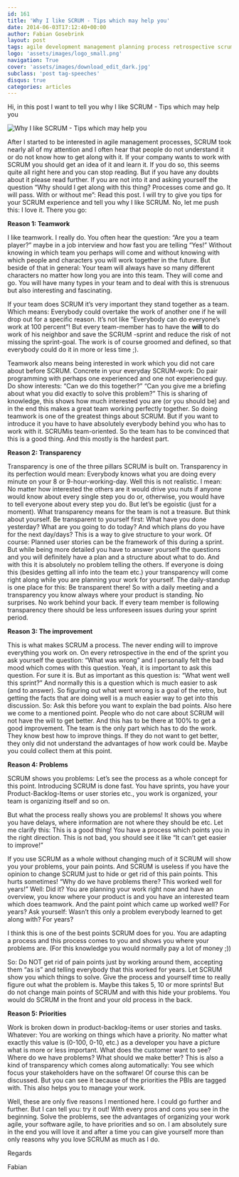 ```yaml
---
id: 161
title: 'Why I like SCRUM - Tips which may help you'
date: 2014-06-03T17:12:40+00:00
author: Fabian Gosebrink
layout: post
tags: agile development management planning process retrospective scrum software tips 
logo: 'assets/images/logo_small.png'
navigation: True
cover: 'assets/images/download_edit_dark.jpg'
subclass: 'post tag-speeches'
disqus: true
categories: articles
---
```


Hi, in this post I want to tell you why I like SCRUM - Tips which may help you

![Why I like SCRUM - Tips which may help you]({{site.baseurl}}assets/articles/2014-06-03/08570960-945a-48e4-980d-ef95447107ea.png)

After I started to be interested in agile management processes, SCRUM took nearly all of my attention and I often hear that people do not understand it or do not know how to get along with it. If your company wants to work with SCRUM you should get an idea of it and learn it. If you do so, this seems quite all right here and you can stop reading. But if you have any doubts about it please read further. If you are not into it and asking yourself the question “Why should I get along with this thing? Processes come and go. It will pass. With or without me”: Read this post. I will try to give you tips for your SCRUM experience and tell you why I like SCRUM. No, let me push this: I love it. There you go:

**Reason 1: Teamwork**

I like teamwork. I really do. You often hear the question: “Are you a team player?” maybe in a job interview and how fast you are telling “Yes!” Without knowing in which team you perhaps will come and without knowing with which people and characters you will work together in the future. But beside of that in general: Your team will always have so many different characters no matter how long you are into this team. They will come and go. You will have many types in your team and to deal with this is strenuous but also interesting and fascinating.

If your team does SCRUM it’s very important they stand together as a team. Which means: Everybody could overtake the work of another one if he will drop out for a specific reason. It’s not like “Everybody can do everyone’s work at 100 percent”! But every team-member has to have the <strong>will</strong> to do work of his neighbor and save the SCRUM -sprint and reduce the risk of not missing the sprint-goal. The work is of course groomed and defined, so that everybody could do it in more or less time ;).

Teamwork also means being interested in work which you did not care about before SCRUM. Concrete in your everyday SCRUM-work: Do pair programming with perhaps one experienced and one not experienced guy. Do show interests: “Can we do this together?” “Can you give me a briefing about what you did exactly to solve this problem?” This is sharing of knowledge, this shows how much interested you are (or you should be) and in the end this makes a great team working perfectly together. So doing teamwork is one of the greatest things about SCRUM. But if you want to introduce it you have to have absolutely everybody behind you who has to work with it. SCRUMis team-oriented. So the team has to be convinced that this is a good thing. And this mostly is the hardest part.

**Reason 2: Transparency**

Transparency is one of the three pillars SCRUM is built on. Transparency in its perfection would mean: Everybody knows what you are doing every minute on your 8 or 9-hour-working-day. Well this is not realistic. I mean: No matter how interested the others are it would drive you nuts if anyone would know about every single step you do or, otherwise, you would have to tell everyone about every step you do. But let’s be egoistic (just for a moment). What transparency means for the team is not a treasure. But think about yourself. Be transparent to yourself first: What have you done yesterday? What are you going to do today? And which plans do you have for the next day/days? This is a way to give structure to your work. Of course: Planned user stories can be the framework of this during a sprint. But while being more detailed you have to answer yourself the questions and you will definitely have a plan and a structure about what to do. And with this it is absolutely no problem telling the others. If everyone is doing this (besides getting all info into the team etc.) your transparency will come right along while you are planning your work for yourself. The daily-standup is one place for this: Be transparent there! So with a daily meeting and a transparency you know always where your product is standing. No surprises. No work behind your back. If every team member is following transparency there should be less unforeseen issues during your sprint period.



**Reason 3: The improvement**

This is what makes SCRUM a process. The never ending will to improve everything you work on. On every retrospective in the end of the sprint you ask yourself the question: “What was wrong” and I personally felt the bad mood which comes with this question. Yeah, it is important to ask this question. For sure it is. But as important as this question is: “What went well this sprint?” And normally this is a question which is much easier to ask (and to answer). So figuring out what went wrong is a goal of the retro, but getting the facts that are doing well is a much easier way to get into this discussion. So: Ask this before you want to explain the bad points. Also here we come to a mentioned point. People who do not care about SCRUM will not have the will to get better. And this has to be there at 100% to get a good improvement. The team is the only part which has to do the work. They know best how to improve things. If they do not want to get better, they only did not understand the advantages of how work could be. Maybe you could collect them at this point.



**Reason 4: Problems**

SCRUM shows you problems: Let’s see the process as a whole concept for this point. Introducing SCRUM is done fast. You have sprints, you have your Product-Backlog-Items or user stories etc., you work is organized, your team is organizing itself and so on.

But what the process really shows you are problems! It shows you where you have delays, where information are not where they should be etc. Let me clarify this: This is a good thing! You have a process which points you in the right direction. This is not bad, you should see it like “It can’t get easier to improve!”

If you use SCRUM as a whole without changing much of it SCRUM will show you your problems, your pain points. And SCRUM is useless if you have the opinion to change SCRUM just to hide or get rid of this pain points. This hurts sometimes! “Why do we have problems there? This worked well for years!” Well: Did it? You are planning your work right now and have an overview, you know where your product is and you have an interested team which does teamwork. And the paint point which came up worked well? For years? Ask yourself: Wasn’t this only a problem everybody learned to get along with? For years?

I think this is one of the best points SCRUM does for you. You are adapting a process and this process comes to you and shows you where your problems are. (For this knowledge you would normally pay a lot of money ;))

So: Do NOT get rid of pain points just by working around them, accepting them “as is” and telling everybody that this worked for years. Let SCRUM show you which things to solve. Give the process and yourself time to really figure out what the problem is. Maybe this takes 5, 10 or more sprints! But do not change main points of SCRUM and with this hide your problems. You would do SCRUM in the front and your old process in the back.



**Reason 5: Priorities**

Work is broken down in product-backlog-items or user stories and tasks. Whatever: You are working on things which have a priority. No matter what exactly this value is (0-100, 0-10, etc.) as a developer you have a picture what is more or less important. What does the customer want to see? Where do we have problems? What should we make better? This is also a kind of transparency which comes along automatically: You see which focus your stakeholders have on the software! Of course this can be discussed. But you can see it because of the priorities the PBIs are tagged with. This also helps you to manage your work.



Well, these are only five reasons I mentioned here. I could go further and further. But I can tell you: try it out! With every pros and cons you see in the beginning. Solve the problems, see the advantages of organizing your work agile, your software agile, to have priorities and so on. I am absolutely sure in the end you will love it and after a time you can give yourself more than only reasons why you love SCRUM as much as I do.

Regards

Fabian
